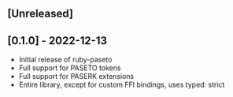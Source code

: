 ## [Unreleased]

## [0.1.0] - 2022-12-13

- Initial release of ruby-paseto
- Full support for PASETO tokens
- Full support for PASERK extensions
- Entire library, except for custom FFI bindings, uses typed: strict
